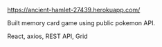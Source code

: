 https://ancient-hamlet-27439.herokuapp.com/

Built memory card game using public pokemon API.
 
React, axios, REST API, Grid
            
